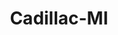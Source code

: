 ---
title: Cadillac-MI
slug: cadillac-mi
f_state:
- cms/state/michigan.md
f_locations:
- cms/payday-loan/advance-america-1920.md
- cms/payday-loan/check-go-9807.md
- cms/payday-loan/check-cash-u-s-a-10157.md
- cms/payday-loan/check-and-cash-usa-10473.md
- cms/payday-loan/crusader-cash-advance-15523.md
- cms/payday-loan/quick-check-cashing-incorporat-25267.md
- cms/payday-loan/rapid-cash-of-cadillac-llc-25743.md
updated-on: '2024-05-30T13:41:28.615Z'
created-on: '2024-05-30T13:41:28.615Z'
published-on: '2024-05-30T13:54:32.469Z'
f_city: Cadillac
layout: '[city].html'
tags: city
---